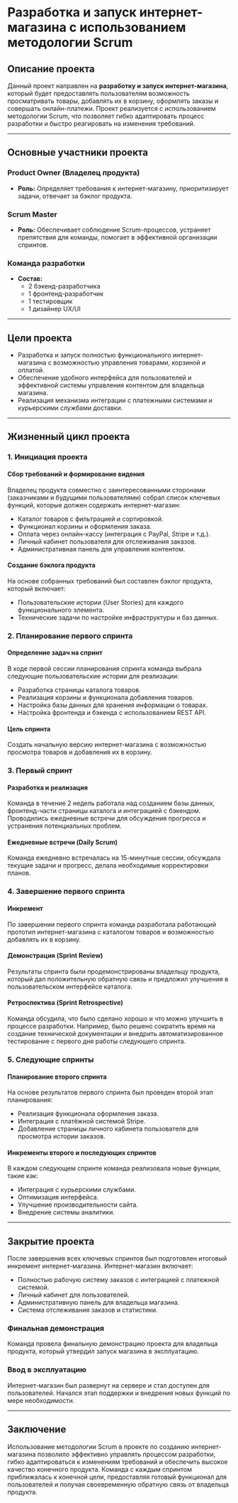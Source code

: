 # Разработка и запуск интернет-магазина с использованием методологии Scrum

## Описание проекта

Данный проект направлен на **разработку и запуск интернет-магазина**, который будет предоставлять пользователям возможность просматривать товары, добавлять их в корзину, оформлять заказы и совершать онлайн-платежи. Проект реализуется с использованием методологии Scrum, что позволяет гибко адаптировать процесс разработки и быстро реагировать на изменения требований.

---

## Основные участники проекта

### Product Owner (Владелец продукта)
- **Роль:** Определяет требования к интернет-магазину, приоритизирует задачи, отвечает за бэклог продукта.

### Scrum Master
- **Роль:** Обеспечивает соблюдение Scrum-процессов, устраняет препятствия для команды, помогает в эффективной организации спринтов.

### Команда разработки
- **Состав:**
  - 2 бэкенд-разработчика
  - 1 фронтенд-разработчик
  - 1 тестировщик
  - 1 дизайнер UX/UI

---

## Цели проекта

- Разработка и запуск полностью функционального интернет-магазина с возможностью управления товарами, корзиной и оплатой.
- Обеспечение удобного интерфейса для пользователей и эффективной системы управления контентом для владельца магазина.
- Реализация механизма интеграции с платежными системами и курьерскими службами доставки.

---

## Жизненный цикл проекта

### 1. Инициация проекта

#### Сбор требований и формирование видения
Владелец продукта совместно с заинтересованными сторонами (заказчиками и будущими пользователями) собрал список ключевых функций, которые должен содержать интернет-магазин:
- Каталог товаров с фильтрацией и сортировкой.
- Функционал корзины и оформления заказа.
- Оплата через онлайн-кассу (интеграция с PayPal, Stripe и т.д.).
- Личный кабинет пользователя для отслеживания заказов.
- Административная панель для управления контентом.

#### Создание бэклога продукта
На основе собранных требований был составлен бэклог продукта, который включает:
- Пользовательские истории (User Stories) для каждого функционального элемента.
- Технические задачи по настройке инфраструктуры и баз данных.

### 2. Планирование первого спринта

#### Определение задач на спринт
В ходе первой сессии планирования спринта команда выбрала следующие пользовательские истории для реализации:
- Разработка страницы каталога товаров.
- Реализация корзины и функционала добавления товаров.
- Настройка базы данных для хранения информации о товарах.
- Настройка фронтенда и бэкенда с использованием REST API.

#### Цель спринта
Создать начальную версию интернет-магазина с возможностью просмотра товаров и добавления их в корзину.

### 3. Первый спринт

#### Разработка и реализация
Команда в течение 2 недель работала над созданием базы данных, фронтенд-части страницы каталога и интеграцией с бэкендом. Проводились ежедневные встречи для обсуждения прогресса и устранения потенциальных проблем.

#### Ежедневные встречи (Daily Scrum)
Команда ежедневно встречалась на 15-минутные сессии, обсуждала текущие задачи и прогресс, делала необходимые корректировки планов.

### 4. Завершение первого спринта

#### Инкремент
По завершении первого спринта команда разработала работающий прототип интернет-магазина с каталогом товаров и возможностью добавлять их в корзину.

#### Демонстрация (Sprint Review)
Результаты спринта были продемонстрированы владельцу продукта, который дал положительную обратную связь и предложил улучшения в пользовательском интерфейсе каталога.

#### Ретроспектива (Sprint Retrospective)
Команда обсудила, что было сделано хорошо и что можно улучшить в процессе разработки. Например, было решено сократить время на создание технической документации и внедрить автоматизированное тестирование с первого дня работы следующего спринта.

### 5. Следующие спринты

#### Планирование второго спринта
На основе результатов первого спринта был проведен второй этап планирования:
- Реализация функционала оформления заказа.
- Интеграция с платёжной системой Stripe.
- Добавление страницы личного кабинета пользователя для просмотра истории заказов.

#### Инкременты второго и последующих спринтов
В каждом следующем спринте команда реализовала новые функции, такие как:
- Интеграция с курьерскими службами.
- Оптимизация интерфейса.
- Улучшение производительности сайта.
- Внедрение системы аналитики.

---

## Закрытие проекта

После завершения всех ключевых спринтов был подготовлен итоговый инкремент интернет-магазина. Интернет-магазин включает:
- Полностью рабочую систему заказов с интеграцией с платежной системой.
- Личный кабинет для пользователей.
- Административную панель для владельца магазина.
- Система отслеживания заказов и статистики.

### Финальная демонстрация
Команда провела финальную демонстрацию проекта для владельца продукта, который утвердил запуск магазина в эксплуатацию.

### Ввод в эксплуатацию
Интернет-магазин был развернут на сервере и стал доступен для пользователей. Начался этап поддержки и внедрения новых функций по мере необходимости.

---

## Заключение

Использование методологии Scrum в проекте по созданию интернет-магазина позволило эффективно управлять процессом разработки, гибко адаптироваться к изменениям требований и обеспечить высокое качество конечного продукта. Команда с каждым спринтом приближалась к конечной цели, предоставляя готовый функционал для пользователей и получая своевременную обратную связь от владельца продукта.

